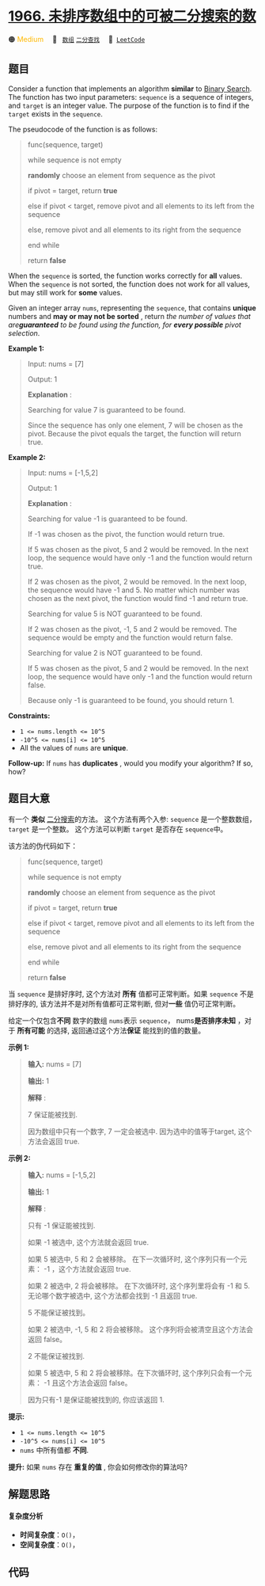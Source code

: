 # [1966. 未排序数组中的可被二分搜索的数](https://leetcode.com/problems/binary-searchable-numbers-in-an-unsorted-array)

🟠 <font color=#ffb800>Medium</font>&emsp; 🔖&ensp; [`数组`](/tag/array.md) [`二分查找`](/tag/binary-search.md)&emsp; 🔗&ensp;[`LeetCode`](https://leetcode.com/problems/binary-searchable-numbers-in-an-unsorted-array)

## 题目

Consider a function that implements an algorithm **similar** to [Binary
Search](https://leetcode.com/explore/learn/card/binary-search/). The function
has two input parameters: `sequence` is a sequence of integers, and `target`
is an integer value. The purpose of the function is to find if the `target`
exists in the `sequence`.

The pseudocode of the function is as follows:

> 
> 
> 
> 
> 
> func(sequence, target)
> 
>   while sequence is not empty
> 
> > 
> **randomly** choose an element from sequence as the pivot
> 
> > 
> if pivot = target, return **true**
> 
> > 
> else if pivot < target, remove pivot and all elements to its left from the sequence
> 
> > 
> else, remove pivot and all elements to its right from the sequence
> 
>   end while
> 
>   return **false**
> 
> 

When the `sequence` is sorted, the function works correctly for **all**
values. When the `sequence` is not sorted, the function does not work for all
values, but may still work for **some** values.

Given an integer array `nums`, representing the `sequence`, that contains
**unique** numbers and **may or may not be sorted** , return _the number of
values that are**guaranteed** to be found using the function, for **every
possible** pivot selection_.



**Example 1:**

> Input: nums = [7]
> 
> Output: 1
> 
> **Explanation** : 
> 
> Searching for value 7 is guaranteed to be found.
> 
> Since the sequence has only one element, 7 will be chosen as the pivot. Because the pivot equals the target, the function will return true.

**Example 2:**

> Input: nums = [-1,5,2]
> 
> Output: 1
> 
> **Explanation** : 
> 
> Searching for value -1 is guaranteed to be found.
> 
> If -1 was chosen as the pivot, the function would return true.
> 
> If 5 was chosen as the pivot, 5 and 2 would be removed. In the next loop, the sequence would have only -1 and the function would return true.
> 
> If 2 was chosen as the pivot, 2 would be removed. In the next loop, the sequence would have -1 and 5. No matter which number was chosen as the next pivot, the function would find -1 and return true.
> 
> 
> 
> Searching for value 5 is NOT guaranteed to be found.
> 
> If 2 was chosen as the pivot, -1, 5 and 2 would be removed. The sequence would be empty and the function would return false.
> 
> 
> 
> Searching for value 2 is NOT guaranteed to be found.
> 
> If 5 was chosen as the pivot, 5 and 2 would be removed. In the next loop, the sequence would have only -1 and the function would return false.
> 
> 
> 
> Because only -1 is guaranteed to be found, you should return 1.

**Constraints:**

  * `1 <= nums.length <= 10^5`
  * `-10^5 <= nums[i] <= 10^5`
  * All the values of `nums` are **unique**.



**Follow-up:** If `nums` has **duplicates** , would you modify your algorithm?
If so, how?


## 题目大意

有一个 **类似** [二分搜索](https://leetcode.com/explore/learn/card/binary-search/)的方法。
这个方法有两个入参: `sequence` 是一个整数数组， `target` 是一个整数。 这个方法可以判断 `target` 是否存在
`sequence`中。

该方法的伪代码如下：

> 
> 
> 
> 
> 
> func(sequence, target)
> 
>   while sequence is not empty
> 
> > 
> **randomly** choose an element from sequence as the pivot
> 
> > 
> if pivot = target, return **true**
> 
> > 
> else if pivot < target, remove pivot and all elements to its left from the sequence
> 
> > 
> else, remove pivot and all elements to its right from the sequence
> 
>   end while
> 
>   return **false**

当 `sequence` 是排好序时, 这个方法对 **所有** 值都可正常判断。如果 `sequence` 不是排好序的,
该方法并不是对所有值都可正常判断, 但对**一些** 值仍可正常判断。

给定一个仅包含**不同** 数字的数组 `nums`表示 `sequence`， nums**是否排序未知** ，对于 **所有可能** 的选择,
返回通过这个方法**保证** 能找到的值的数量。



**示例  1:**

> 
> 
> 
> 
> 
> **输入:** nums = [7]
> 
> **输出:** 1
> 
> **解释** : 
> 
> 7 保证能被找到.
> 
> 因为数组中只有一个数字, 7 一定会被选中. 因为选中的值等于target, 这个方法会返回 true.
> 
> 

**示例  2:**

> 
> 
> 
> 
> 
> **输入:** nums = [-1,5,2]
> 
> **输出:** 1
> 
> **解释** : 
> 
> 只有 -1 保证能被找到.
> 
> 如果 -1 被选中, 这个方法就会返回 true.
> 
> 如果 5 被选中, 5 和 2 会被移除。 在下一次循环时, 这个序列只有一个元素： -1 ，这个方法就会返回 true.
> 
> 如果 2 被选中, 2 将会被移除。 在下次循环时, 这个序列里将会有 -1 和 5. 无论哪个数字被选中, 这个方法都会找到 -1 且返回 true.
> 
> 
> 
> 5 不能保证被找到。
> 
> 如果 2 被选中, -1, 5 和 2 将会被移除。 这个序列将会被清空且这个方法会返回 false。
> 
> 
> 
> 2 不能保证被找到.
> 
> 如果 5 被选中, 5 和 2 将会被移除。在下次循环时, 这个序列只会有一个元素： -1 且这个方法会返回 false。
> 
> 
> 
> 因为只有-1 是保证能被找到的, 你应该返回 1.
> 
> 



**提示:**

  * `1 <= nums.length <= 10^5`
  * `-10^5 <= nums[i] <= 10^5`
  * `nums` 中所有值都 **不同**.



**提升:**  如果 `nums` 存在 **重复的值** , 你会如何修改你的算法吗?


## 解题思路

#### 复杂度分析

- **时间复杂度**：`O()`，
- **空间复杂度**：`O()`，

## 代码

```javascript

```